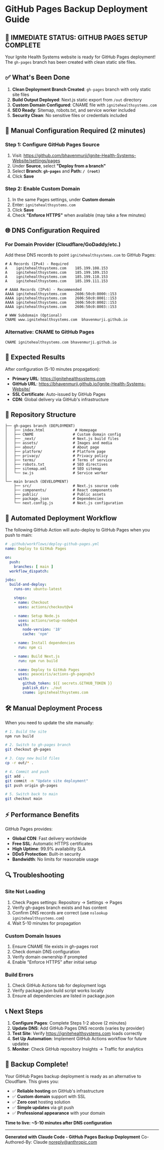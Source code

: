 # GitHub Pages Backup Deployment Guide

## 🚀 IMMEDIATE STATUS: GITHUB PAGES SETUP COMPLETE

Your Ignite Health Systems website is ready for GitHub Pages deployment! The `gh-pages` branch has been created with clean static site files.

## ✅ What's Been Done

1. **Clean Deployment Branch Created**: `gh-pages` branch with only static site files
2. **Build Output Deployed**: Next.js static export from `/out` directory
3. **Custom Domain Configured**: CNAME file with `ignitehealthsystems.com`
4. **SEO Ready**: Sitemap, robots.txt, and service worker included
5. **Security Clean**: No sensitive files or credentials included

## 🔧 Manual Configuration Required (2 minutes)

### Step 1: Configure GitHub Pages Source
1. Visit: https://github.com/bhavenmurji/Ignite-Health-Systems-Website/settings/pages
2. Under **Source**, select **"Deploy from a branch"**
3. Select **Branch: `gh-pages`** and **Path: `/ (root)`**
4. Click **Save**

### Step 2: Enable Custom Domain
1. In the same Pages settings, under **Custom domain**
2. Enter: `ignitehealthsystems.com`
3. Click **Save**
4. Check **"Enforce HTTPS"** when available (may take a few minutes)

## 🌐 DNS Configuration Required

### For Domain Provider (Cloudflare/GoDaddy/etc.)

Add these DNS records to point `ignitehealthsystems.com` to GitHub Pages:

```dns
# A Records (IPv4) - Required
A    ignitehealthsystems.com    185.199.108.153
A    ignitehealthsystems.com    185.199.109.153
A    ignitehealthsystems.com    185.199.110.153
A    ignitehealthsystems.com    185.199.111.153

# AAAA Records (IPv6) - Recommended
AAAA ignitehealthsystems.com    2606:50c0:8000::153
AAAA ignitehealthsystems.com    2606:50c0:8001::153
AAAA ignitehealthsystems.com    2606:50c0:8002::153
AAAA ignitehealthsystems.com    2606:50c0:8003::153

# WWW Subdomain (Optional)
CNAME www.ignitehealthsystems.com  bhavenmurji.github.io
```

### Alternative: CNAME to GitHub Pages
```dns
CNAME ignitehealthsystems.com bhavenmurji.github.io
```

## 🚀 Expected Results

After configuration (5-10 minutes propagation):
- **Primary URL**: https://ignitehealthsystems.com
- **GitHub URL**: https://bhavenmurji.github.io/Ignite-Health-Systems-Website/
- **SSL Certificate**: Auto-issued by GitHub Pages
- **CDN**: Global delivery via GitHub's infrastructure

## 📁 Repository Structure

```
├── gh-pages branch (DEPLOYMENT)
│   ├── index.html              # Homepage
│   ├── CNAME                  # Custom domain config
│   ├── _next/                 # Next.js build files
│   ├── assets/                # Images and media
│   ├── about/                 # About page
│   ├── platform/              # Platform page
│   ├── privacy/               # Privacy policy
│   ├── terms/                 # Terms of service
│   ├── robots.txt             # SEO directives
│   ├── sitemap.xml            # SEO sitemap
│   └── sw.js                  # Service worker
│
└── main branch (DEVELOPMENT)
    ├── src/                   # Next.js source code
    ├── components/            # React components
    ├── public/                # Public assets
    ├── package.json           # Dependencies
    └── next.config.js         # Next.js configuration
```

## 🔄 Automated Deployment Workflow

The following GitHub Action will auto-deploy to GitHub Pages when you push to main:

```yaml
# .github/workflows/deploy-github-pages.yml
name: Deploy to GitHub Pages

on:
  push:
    branches: [ main ]
  workflow_dispatch:

jobs:
  build-and-deploy:
    runs-on: ubuntu-latest

    steps:
    - name: Checkout
      uses: actions/checkout@v4

    - name: Setup Node.js
      uses: actions/setup-node@v4
      with:
        node-version: '18'
        cache: 'npm'

    - name: Install dependencies
      run: npm ci

    - name: Build Next.js
      run: npm run build

    - name: Deploy to GitHub Pages
      uses: peaceiris/actions-gh-pages@v3
      with:
        github_token: ${{ secrets.GITHUB_TOKEN }}
        publish_dir: ./out
        cname: ignitehealthsystems.com
```

## 🛠️ Manual Deployment Process

When you need to update the site manually:

```bash
# 1. Build the site
npm run build

# 2. Switch to gh-pages branch
git checkout gh-pages

# 3. Copy new build files
cp -r out/* .

# 4. Commit and push
git add .
git commit -m "Update site deployment"
git push origin gh-pages

# 5. Switch back to main
git checkout main
```

## ⚡ Performance Benefits

GitHub Pages provides:
- **Global CDN**: Fast delivery worldwide
- **Free SSL**: Automatic HTTPS certificates
- **High Uptime**: 99.9% availability SLA
- **DDoS Protection**: Built-in security
- **Bandwidth**: No limits for reasonable usage

## 🔍 Troubleshooting

### Site Not Loading
1. Check Pages settings: Repository → Settings → Pages
2. Verify gh-pages branch exists and has content
3. Confirm DNS records are correct (use `nslookup ignitehealthsystems.com`)
4. Wait 5-10 minutes for propagation

### Custom Domain Issues
1. Ensure CNAME file exists in gh-pages root
2. Check domain DNS configuration
3. Verify domain ownership if prompted
4. Enable "Enforce HTTPS" after initial setup

### Build Errors
1. Check GitHub Actions tab for deployment logs
2. Verify package.json build script works locally
3. Ensure all dependencies are listed in package.json

## 📞 Next Steps

1. **Configure Pages**: Complete Steps 1-2 above (2 minutes)
2. **Update DNS**: Add GitHub Pages DNS records (varies by provider)
3. **Test Site**: Verify https://ignitehealthsystems.com loads correctly
4. **Set Up Automation**: Implement GitHub Actions workflow for future updates
5. **Monitor**: Check GitHub repository Insights → Traffic for analytics

## 🎯 Backup Complete!

Your GitHub Pages backup deployment is ready as an alternative to Cloudflare. This gives you:

- ✅ **Reliable hosting** on GitHub's infrastructure
- ✅ **Custom domain** support with SSL
- ✅ **Zero cost** hosting solution
- ✅ **Simple updates** via git push
- ✅ **Professional appearance** with your domain

**Time to live: ~5-10 minutes after DNS configuration**

---

**Generated with Claude Code - GitHub Pages Backup Deployment**
Co-Authored-By: Claude <noreply@anthropic.com>